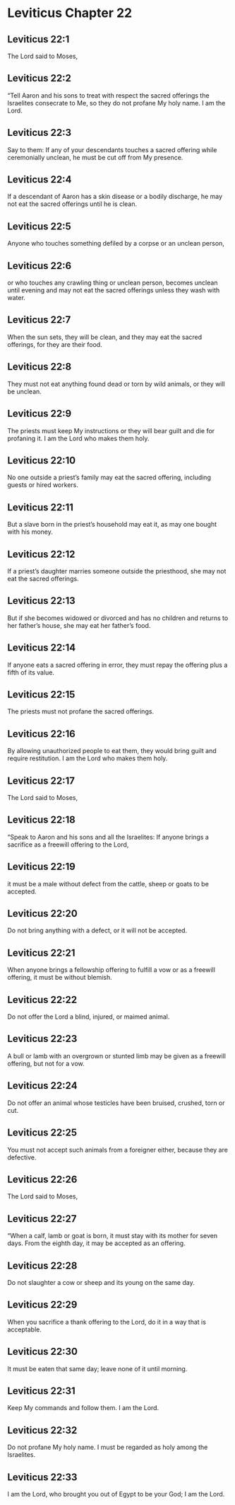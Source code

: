 # Leviticus Chapter 22

## Leviticus 22:1
The Lord said to Moses,

## Leviticus 22:2
“Tell Aaron and his sons to treat with respect the sacred offerings the Israelites consecrate to Me, so they do not profane My holy name. I am the Lord.

## Leviticus 22:3
Say to them: If any of your descendants touches a sacred offering while ceremonially unclean, he must be cut off from My presence.

## Leviticus 22:4
If a descendant of Aaron has a skin disease or a bodily discharge, he may not eat the sacred offerings until he is clean.

## Leviticus 22:5
Anyone who touches something defiled by a corpse or an unclean person,

## Leviticus 22:6
or who touches any crawling thing or unclean person, becomes unclean until evening and may not eat the sacred offerings unless they wash with water.

## Leviticus 22:7
When the sun sets, they will be clean, and they may eat the sacred offerings, for they are their food.

## Leviticus 22:8
They must not eat anything found dead or torn by wild animals, or they will be unclean.

## Leviticus 22:9
The priests must keep My instructions or they will bear guilt and die for profaning it. I am the Lord who makes them holy.

## Leviticus 22:10
No one outside a priest’s family may eat the sacred offering, including guests or hired workers.

## Leviticus 22:11
But a slave born in the priest’s household may eat it, as may one bought with his money.

## Leviticus 22:12
If a priest’s daughter marries someone outside the priesthood, she may not eat the sacred offerings.

## Leviticus 22:13
But if she becomes widowed or divorced and has no children and returns to her father’s house, she may eat her father’s food.

## Leviticus 22:14
If anyone eats a sacred offering in error, they must repay the offering plus a fifth of its value.

## Leviticus 22:15
The priests must not profane the sacred offerings.

## Leviticus 22:16
By allowing unauthorized people to eat them, they would bring guilt and require restitution. I am the Lord who makes them holy.

## Leviticus 22:17
The Lord said to Moses,

## Leviticus 22:18
“Speak to Aaron and his sons and all the Israelites: If anyone brings a sacrifice as a freewill offering to the Lord,

## Leviticus 22:19
it must be a male without defect from the cattle, sheep or goats to be accepted.

## Leviticus 22:20
Do not bring anything with a defect, or it will not be accepted.

## Leviticus 22:21
When anyone brings a fellowship offering to fulfill a vow or as a freewill offering, it must be without blemish.

## Leviticus 22:22
Do not offer the Lord a blind, injured, or maimed animal.

## Leviticus 22:23
A bull or lamb with an overgrown or stunted limb may be given as a freewill offering, but not for a vow.

## Leviticus 22:24
Do not offer an animal whose testicles have been bruised, crushed, torn or cut.

## Leviticus 22:25
You must not accept such animals from a foreigner either, because they are defective.

## Leviticus 22:26
The Lord said to Moses,

## Leviticus 22:27
“When a calf, lamb or goat is born, it must stay with its mother for seven days. From the eighth day, it may be accepted as an offering.

## Leviticus 22:28
Do not slaughter a cow or sheep and its young on the same day.

## Leviticus 22:29
When you sacrifice a thank offering to the Lord, do it in a way that is acceptable.

## Leviticus 22:30
It must be eaten that same day; leave none of it until morning.

## Leviticus 22:31
Keep My commands and follow them. I am the Lord.

## Leviticus 22:32
Do not profane My holy name. I must be regarded as holy among the Israelites.

## Leviticus 22:33
I am the Lord, who brought you out of Egypt to be your God; I am the Lord.

